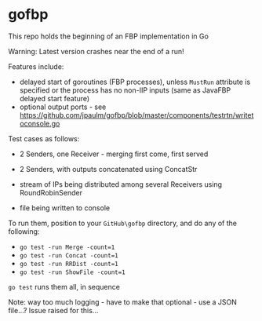 # gofbp 

This repo holds the beginning of an FBP implementation in Go

Warning: Latest version crashes near the end of a run!

Features include:

- delayed start of goroutines (FBP processes), unless `MustRun` attribute is specified or the process has no non-IIP inputs (same as JavaFBP delayed start feature) 
- optional output ports - see https://github.com/jpaulm/gofbp/blob/master/components/testrtn/writetoconsole.go


Test cases as follows:

- 2 Senders, one Receiver - merging first come, first served

- 2 Senders, with outputs concatenated using ConcatStr

- stream of IPs being distributed among several Receivers using RoundRobinSender 

- file being written to console

To run them, position to your `GitHub\gofbp` directory, and do any of the following:

- `go test -run Merge -count=1`
- `go test -run Concat -count=1`
- `go test -run RRDist -count=1`
- `go test -run ShowFile -count=1`

`go test` runs them all, in sequence


Note: way too much logging - have to make that optional - use a JSON file...?  Issue raised for this...
